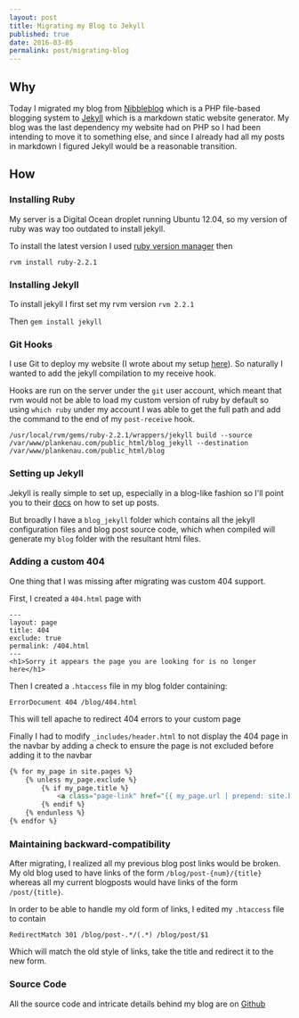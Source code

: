 ```yaml
---
layout: post
title: Migrating my Blog to Jekyll
published: true
date: 2016-03-05
permalink: post/migrating-blog
---
```


## Why

Today I migrated my blog from [Nibbleblog](http://www.nibbleblog.com/) which is a PHP file-based blogging
system to [Jekyll](http://jekyllrb.com/) which is a markdown static website generator. My blog was
the last dependency my website had on PHP so I had been intending to move it to something else, and since
I already had all my posts in markdown I figured Jekyll would be a reasonable transition.

## How

### Installing Ruby 

My server is a Digital Ocean droplet running Ubuntu 12.04, so my version of ruby was way too outdated to install jekyll.

To install the latest version I used [ruby version manager](https://rvm.io/) then

`rvm install ruby-2.2.1`

### Installing Jekyll

To install jekyll I first set my rvm version `rvm 2.2.1`

Then `gem install jekyll`

### Git Hooks

I use Git to deploy my website (I wrote about my setup [here](http://plankenau.com/blog/post/using-git-to-deploy-a-website)). So naturally I wanted to add the jekyll compilation to my receive hook.

Hooks are run on the server under the `git` user account, which meant that rvm would not be able to load
my custom version of ruby by default so using `which ruby` under my account I was able to get the full path
and add the command to the end of my `post-receive` hook.

`/usr/local/rvm/gems/ruby-2.2.1/wrappers/jekyll build --source /var/www/plankenau.com/public_html/blog_jekyll --destination /var/www/plankenau.com/public_html/blog`


### Setting up Jekyll


Jekyll is really simple to set up, especially in a blog-like fashion so I'll point you to their [docs](https://jekyllrb.com/docs/posts/) on how to set up posts.

But broadly I have a `blog_jekyll` folder which contains all the jekyll configuration files and blog post source code,
which when compiled will generate my `blog` folder with the resultant html files.

### Adding a custom 404

One thing that I was missing after migrating was custom 404 support. 

First, I created a `404.html` page with 

```
---
layout: page
title: 404
exclude: true
permalink: /404.html
---
<h1>Sorry it appears the page you are looking for is no longer here</h1>
```

Then I created a `.htaccess` file in my blog folder containing:

`ErrorDocument 404 /blog/404.html`

This will tell apache to redirect 404 errors to your custom page

Finally I had to modify `_includes/header.html` to not display the 404 page in the navbar by
adding a check to ensure the page is not excluded before adding it to the navbar

```html
{% for my_page in site.pages %}
	{% unless my_page.exclude %}
		{% if my_page.title %}
			<a class="page-link" href="{{ my_page.url | prepend: site.baseurl }}">{{ my_page.title }}</a>
		{% endif %}
	{% endunless %}
{% endfor %}
```


### Maintaining backward-compatibility

After migrating, I realized all my previous blog post links would be broken.
My old blog used to have links of the form `/blog/post-{num}/{title}` whereas
all my current blogposts would have links of the form `/post/{title}`.

In order to be able to handle my old form of links, I edited my `.htaccess` file to contain

`RedirectMatch 301 /blog/post-.*/(.*) /blog/post/$1`

Which will match the old style of links, take the title and redirect it to the new form.

### Source Code

All the source code and intricate details behind my blog are on [Github](https://github.com/pato/plankenau)

